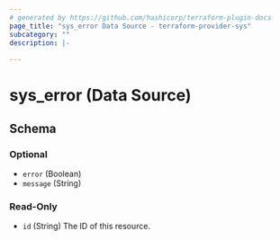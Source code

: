 ```yaml
---
# generated by https://github.com/hashicorp/terraform-plugin-docs
page_title: "sys_error Data Source - terraform-provider-sys"
subcategory: ""
description: |-
  
---
```


# sys_error (Data Source)





<!-- schema generated by tfplugindocs -->
## Schema

### Optional

- `error` (Boolean)
- `message` (String)

### Read-Only

- `id` (String) The ID of this resource.
